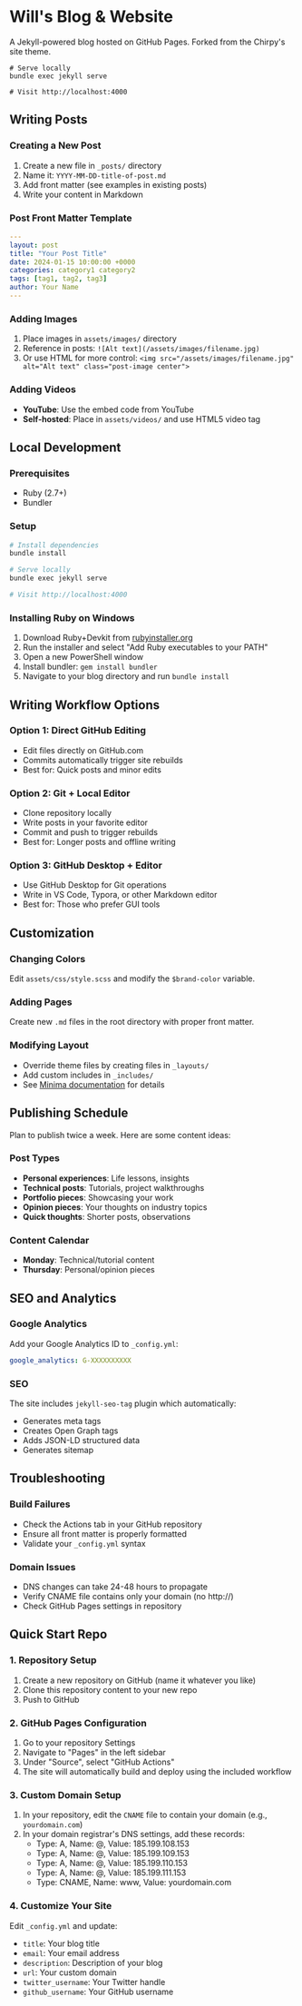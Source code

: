 # Will's Blog & Website

A Jekyll-powered blog hosted on GitHub Pages. Forked from the Chirpy's site theme.

```
# Serve locally
bundle exec jekyll serve

# Visit http://localhost:4000
```

## Writing Posts

### Creating a New Post
1. Create a new file in `_posts/` directory
2. Name it: `YYYY-MM-DD-title-of-post.md`
3. Add front matter (see examples in existing posts)
4. Write your content in Markdown

### Post Front Matter Template
```yaml
---
layout: post
title: "Your Post Title"
date: 2024-01-15 10:00:00 +0000
categories: category1 category2
tags: [tag1, tag2, tag3]
author: Your Name
---
```

### Adding Images
1. Place images in `assets/images/` directory
2. Reference in posts: `![Alt text](/assets/images/filename.jpg)`
3. Or use HTML for more control: `<img src="/assets/images/filename.jpg" alt="Alt text" class="post-image center">`

### Adding Videos
- **YouTube**: Use the embed code from YouTube
- **Self-hosted**: Place in `assets/videos/` and use HTML5 video tag

## Local Development

### Prerequisites
- Ruby (2.7+)
- Bundler

### Setup
```bash
# Install dependencies
bundle install

# Serve locally
bundle exec jekyll serve

# Visit http://localhost:4000
```

### Installing Ruby on Windows
1. Download Ruby+Devkit from [rubyinstaller.org](https://rubyinstaller.org/)
2. Run the installer and select "Add Ruby executables to your PATH"
3. Open a new PowerShell window
4. Install bundler: `gem install bundler`
5. Navigate to your blog directory and run `bundle install`

## Writing Workflow Options

### Option 1: Direct GitHub Editing
- Edit files directly on GitHub.com
- Commits automatically trigger site rebuilds
- Best for: Quick posts and minor edits

### Option 2: Git + Local Editor
- Clone repository locally
- Write posts in your favorite editor
- Commit and push to trigger rebuilds
- Best for: Longer posts and offline writing

### Option 3: GitHub Desktop + Editor
- Use GitHub Desktop for Git operations
- Write in VS Code, Typora, or other Markdown editor
- Best for: Those who prefer GUI tools

## Customization

### Changing Colors
Edit `assets/css/style.scss` and modify the `$brand-color` variable.

### Adding Pages
Create new `.md` files in the root directory with proper front matter.

### Modifying Layout
- Override theme files by creating files in `_layouts/`
- Add custom includes in `_includes/`
- See [Minima documentation](https://github.com/jekyll/minima) for details

## Publishing Schedule

Plan to publish twice a week. Here are some content ideas:

### Post Types
- **Personal experiences**: Life lessons, insights
- **Technical posts**: Tutorials, project walkthroughs
- **Portfolio pieces**: Showcasing your work
- **Opinion pieces**: Your thoughts on industry topics
- **Quick thoughts**: Shorter posts, observations

### Content Calendar
- **Monday**: Technical/tutorial content
- **Thursday**: Personal/opinion pieces

## SEO and Analytics

### Google Analytics
Add your Google Analytics ID to `_config.yml`:
```yaml
google_analytics: G-XXXXXXXXXX
```

### SEO
The site includes `jekyll-seo-tag` plugin which automatically:
- Generates meta tags
- Creates Open Graph tags
- Adds JSON-LD structured data
- Generates sitemap

## Troubleshooting

### Build Failures
- Check the Actions tab in your GitHub repository
- Ensure all front matter is properly formatted
- Validate your `_config.yml` syntax

### Domain Issues
- DNS changes can take 24-48 hours to propagate
- Verify CNAME file contains only your domain (no http://)
- Check GitHub Pages settings in repository

<!-- Build trigger - Fixed action versions - Jan 2025 -->

## Quick Start Repo

### 1. Repository Setup
1. Create a new repository on GitHub (name it whatever you like)
2. Clone this repository content to your new repo
3. Push to GitHub

### 2. GitHub Pages Configuration
1. Go to your repository Settings
2. Navigate to "Pages" in the left sidebar
3. Under "Source", select "GitHub Actions"
4. The site will automatically build and deploy using the included workflow

### 3. Custom Domain Setup
1. In your repository, edit the `CNAME` file to contain your domain (e.g., `yourdomain.com`)
2. In your domain registrar's DNS settings, add these records:
   - Type: A, Name: @, Value: 185.199.108.153
   - Type: A, Name: @, Value: 185.199.109.153
   - Type: A, Name: @, Value: 185.199.110.153
   - Type: A, Name: @, Value: 185.199.111.153
   - Type: CNAME, Name: www, Value: yourdomain.com

### 4. Customize Your Site
Edit `_config.yml` and update:
- `title`: Your blog title
- `email`: Your email address
- `description`: Description of your blog
- `url`: Your custom domain
- `twitter_username`: Your Twitter handle
- `github_username`: Your GitHub username